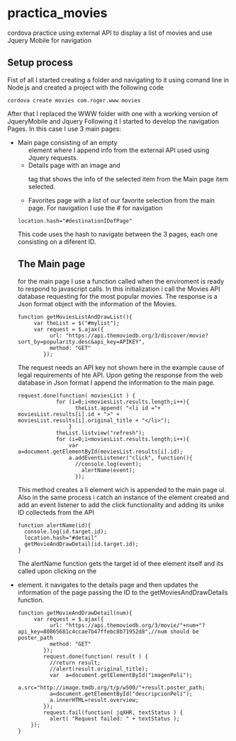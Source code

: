 # practica_movies
cordova practice using external API to display a list of movies and use Jquery Mobile for navigation

## Setup process

Fist of all I started creating a folder and navigating to it using comand line in Node.js and created a project with the following code
```
cordova create movies com.roger.www movies
```

After that I replaced the WWW folder with one with a working version of JqueryMobile and Jquery
Following it I started to develop the navigation Pages. 
In this case I use 3 main pages:
  - Main page consisting of an empty <ul> element where I append info from the external API used using Jquery requests.
  - Details page with an image and <p> tag that shows the info of the selected item from the Main page item selected.
  - Favorites page with a list of our favorite selection from the main page.
For navigation I use the # for navigation
```
location.hash="#destinationIDofPage"
```
This code uses the hash to navigate between the 3 pages, each one consisting on a diferent ID.

## The Main page

for the main page I use a function called when the enviroment is ready to respond to javascript calls. In this initialization i call the Movies API database requesting for the most popular movies. The response is a Json format object with the information of the Movies.
```
function getMoviesListAndDrawList(){
     var theList = $("#mylist");
     var request = $.ajax({
          url: "https://api.themoviedb.org/3/discover/movie?sort_by=popularity.desc&api_key=APIKEY",
          method: "GET"
        });
```
The request needs an API key not shown here in the example cause of legal requirements of hte API. 
Upon geting the response from the web database in Json format I append the information to the main page.

```
request.done(function( moviesList ) {
            for (i=0;i<moviesList.results.length;i++){
                  theList.append( "<li id ="+ moviesList.results[i].id + ">" + moviesList.results[i].original_title + "</li>");
                }
            theList.listview("refresh");
            for (i=0;i<moviesList.results.length;i++){
                var  a=document.getElementById(moviesList.results[i].id);
                a.addEventListener("click", function(){
                  //console.log(event);
                    alertName(event);
                  });
```

This method creates a li element wich is appended to the main page ul.
Also in the same process i catch an instance of the element created and add an event listener to add the click functionality and adding its unike ID collecteds from the API
  
````
function alertName(id){
  console.log(id.target.id);
  location.hash="#detail"
  getMovieAndDrawDetail(id.target.id);
}
````

The alertName function gets the target id of thee element itself and its called upon clicking on the <li> element.
it navigates to the details page and then updates the information of the page passing the ID to the getMoviesAndDrawDetails function.
````
function getMovieAndDrawDetail(num){
     var request = $.ajax({
          url: "https://api.themoviedb.org/3/movie/"+num+"?api_key=80865681c4ccae7b47ffebc8b71952d8",//num should be poster_path
          method: "GET"
        });
        request.done(function( result ) {
          //return result;
          //alert(result.original_title);
          var  a=document.getElementById("imagenPeli");
          a.src="http://image.tmdb.org/t/p/w500/"+result.poster_path;
          a=document.getElementById("descripcionPeli");
          a.innerHTML=result.overview;
        });
        request.fail(function( jqXHR, textStatus ) {
          alert( "Request failed: " + textStatus );
    });
}
````
